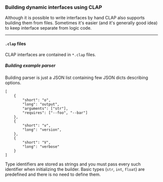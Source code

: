 ### Building dynamic interfaces using CLAP

Although it is possible to write interfaces by hand CLAP also
supports building them from files. 
Sometimes it's easier (and it's generally good idea) to keep interface
separate from logic code.


----

#### `.clap` files

CLAP interfaces are contained in `*.clap` files.


##### Building example parser

Building parser is just a JSON list containing few JSON dicts describing options.

    [
        {
            "short": "o",
            "long": "output",
            "arguments": ["str"],
            "requires": ["--foo", "--bar"]
        },
        {
            "short": "v",
            "long": "version",
        },
        {
            "short": "V",
            "long": "verbose"
        }
    ]

Type identifiers are stored as strings and you must pass every such identifier
when initializing the builder. Basic types (`str`, `int`, `float`) are predefined and
there is no need to define them.

